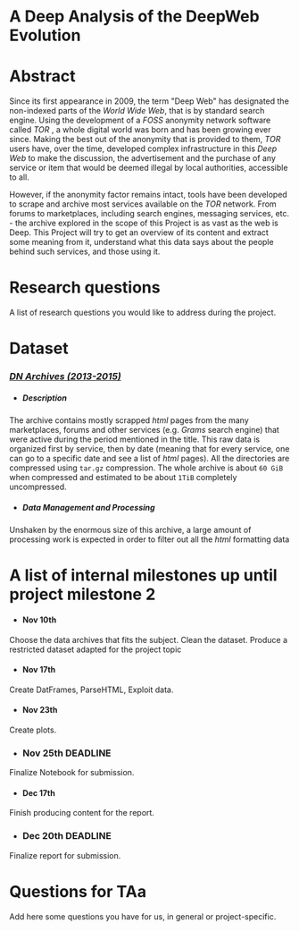# A Deep Analysis of the DeepWeb Evolution

# Abstract
Since its first appearance in 2009, the term "Deep Web" has designated the non-indexed parts of the _World Wide Web_, that is by standard search engine. Using the development of a _FOSS_ anonymity network software called _TOR_ , a whole digital world was born and has been growing ever since. Making the best out of the anonymity that is provided to them, _TOR_ users have, over the time, developed complex infrastructure in this _Deep Web_ to make the discussion, the advertisement and the purchase of any service or item that would be deemed illegal by local authorities, accessible to all.

However, if the anonymity factor remains intact, tools have been developed to scrape and archive most services available on the _TOR_ network. From forums to marketplaces, including search engines, messaging services, etc. - the archive explored in the scope of this Project is as vast as the web is Deep. This Project will try to get an overview of its content and extract some meaning from it, understand what this data says about the people behind such services, and those using it.

# Research questions
A list of research questions you would like to address during the project.

# Dataset
###  [_DN Archives (2013-2015)_](https://www.gwern.net/DNM-archives)

  - ##### Description
  The archive contains mostly scrapped _html_ pages from the many marketplaces, forums and other services (e.g. _Grams_ search engine) that were active during the period mentioned in the title. This raw data is organized first by service, then by date (meaning that for every service, one can go to a specific date and see a list of _html_ pages). All the directories are compressed using `tar.gz` compression. The whole archive is about `60 GiB` when compressed and estimated to be about `1TiB` completely uncompressed.
  - ##### Data Management and Processing
  Unshaken by the enormous size of this archive, a large amount of processing work is expected in order to filter out all the _html_ formatting data


# A list of internal milestones up until project milestone 2
  - #### Nov 10th
  Choose the data archives that fits the subject. Clean the dataset. Produce a restricted dataset adapted for the project topic
  - #### Nov 17th
  Create DatFrames, ParseHTML, Exploit data.
  - #### Nov 23th
  Create plots.
  - ### Nov 25th DEADLINE
  Finalize Notebook for submission.
  - #### Dec 17th
  Finish producing content for the report.
  - ### Dec 20th DEADLINE
  Finalize report for submission.

# Questions for TAa
Add here some questions you have for us, in general or project-specific.
